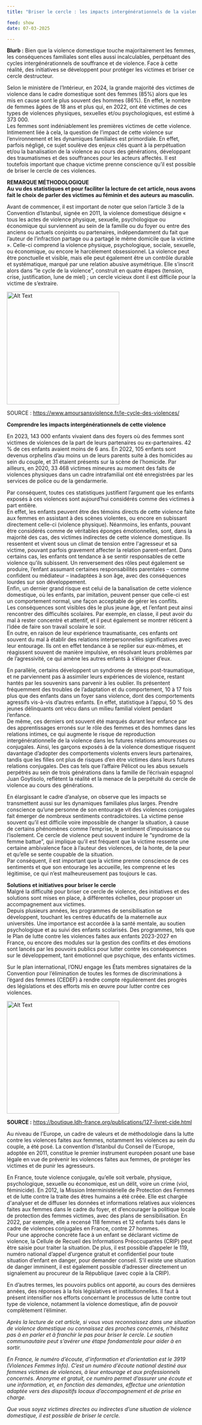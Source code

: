 ```yaml
---
title: "Briser le cercle : les impacts intergénérationnels de la violence domestique by Jimena Vivero Porras"

feed: show
date: 07-03-2025

---
```


**Blurb :** Bien que la violence domestique touche majoritairement les femmes, les conséquences familiales sont elles aussi incalculables, perpétuant des cycles intergénérationnels de souffrance et de violence. Face à cette réalité, des initiatives se développent pour protéger les victimes et briser ce cercle destructeur.

Selon le ministère de l’Intérieur, en 2024, la grande majorité des victimes de violence dans le cadre domestique sont des femmes (85%) alors que les mis en cause sont le plus souvent des hommes (86%). En effet, le nombre de femmes âgées de 18 ans et plus qui, en 2022, ont été victimes de ces types de violences physiques, sexuelles et/ou psychologiques, est estimé à 373 000.  
Les femmes sont indéniablement les premières victimes de cette violence.   
Intimement liée à cela, la question de l’impact de cette violence sur l’environnement et les dynamiques familiales est primordiale. En effet, parfois négligé, ce sujet soulève des enjeux clés quant à la perpétuation et/ou la banalisation de la violence au cours des générations, développant des traumatismes et des souffrances pour les acteurs affectés. Il est toutefois important que chaque victime prenne conscience qu’il est possible de briser le cercle de ces violences.

**REMARQUE MÉTHODOLOGIQUE**  
**Au vu des statistiques et pour faciliter la lecture de cet article, nous avons fait le choix de parler des victimes au féminin et des auteurs au masculin.**

Avant de commencer, il est important de noter que selon l’article 3 de la Convention d’Istanbul, signée en 2011, la violence domestique désigne « tous les actes de violence physique, sexuelle, psychologique ou économique qui surviennent au sein de la famille ou du foyer ou entre des anciens ou actuels conjoints ou partenaires, indépendamment du fait que l’auteur de l’infraction partage ou a partagé le même domicile que la victime ». Celle-ci comprend la violence physique, psychologique, sociale, sexuelle, ou économique, ou encore le harcèlement obsessionnel. La violence peut être ponctuelle et visible, mais elle peut également être un contrôle durable et systématique, marqué par une relation abusive asymétrique. Elle s’inscrit alors dans “le cycle de la violence”, construit en quatre étapes (tension, crise, justification, lune de miel) ; un cercle vicieux dont il est difficile pour la victime de s’extraire. 

<img src="/Users/ezgiyircali/egemen.github.io/assets/img/Screenshot 2025-03-15 at 16.29.49.png" alt="Alt Text" title="Title Here" width="300">

SOURCE : https://www.amoursansviolence.fr/le-cycle-des-violences/

**Comprendre les impacts intergénérationnels de cette violence**


En 2023, 143 000 enfants vivaient dans des foyers où des femmes sont victimes de violences de la part de leurs partenaires ou ex-partenaires. 42 % de ces enfants avaient moins de 6 ans. En 2022, 105 enfants sont devenus orphelins d’au moins un de leurs parents suite à des homicides au sein du couple, et 31 étaient présents sur la scène de l’homicide. Par ailleurs, en 2020, 33 468 victimes mineures au moment des faits de violences physiques dans un cadre intrafamilial ont été enregistrées par les services de police ou de la gendarmerie.

Par conséquent, toutes ces statistiques justifient l’argument que les enfants exposés à ces violences sont aujourd’hui considérés comme des victimes à part entière.  
	En effet, les enfants peuvent être des témoins directs de cette violence faite aux femmes en assistant à des scènes violentes, ou encore en subissant directement celle-ci (violence physique). Néanmoins, les enfants, pouvant être considérés comme de véritables éponges émotionnelles, sont, dans la majorité des cas, des victimes indirectes de cette violence domestique. Ils ressentent et vivent sous un climat de tension entre l'agresseur et sa victime, pouvant parfois gravement affecter la relation parent-enfant. Dans certains cas, les enfants ont tendance à se sentir responsables de cette violence qu’ils subissent. Un renversement des rôles peut également se produire, l’enfant assumant certaines responsabilités parentales – comme confident ou médiateur – inadaptées à son âge, avec des conséquences lourdes sur son développement.  
Enfin, un dernier grand risque est celui de la banalisation de cette violence domestique, où les enfants, par imitation, peuvent penser que celle-ci est un comportement normal, une façon acceptable de gérer les conflits.  
	Les conséquences sont visibles dès le plus jeune âge, et l’enfant peut ainsi rencontrer des difficultés scolaires. Par exemple, en classe, il peut avoir du mal à rester concentré et attentif, et il peut également se montrer réticent à l’idée de faire son travail scolaire le soir.  
En outre, en raison de leur expérience traumatisante, ces enfants ont souvent du mal à établir des relations interpersonnelles significatives avec leur entourage. Ils ont en effet tendance à se replier sur eux-mêmes, et réagissent souvent de manière impulsive, en résolvant leurs problèmes par de l’agressivité, ce qui amène les autres enfants à s’éloigner d’eux.

En parallèle, certains développent un syndrome de stress post-traumatique, et ne parviennent pas à assimiler leurs expériences de violence, restant hantés par les souvenirs sans parvenir à les oublier. Ils présentent fréquemment des troubles de l’adaptation et du comportement, 10 à 17 fois plus que des enfants dans un foyer sans violence, dont des comportements agressifs vis-à-vis d’autres enfants. En effet, statistique à l’appui, 50 % des jeunes délinquants ont vécu dans un milieu familial violent pendant l’enfance.  
De même, ces derniers ont souvent été marqués durant leur enfance par des apprentissages erronés sur le rôle des femmes et des hommes dans les relations intimes, ce qui augmente le risque de reproduction intergénérationnelle de la violence dans les futures relations amoureuses ou conjugales. Ainsi, les garçons exposés à de la violence domestique risquent davantage d’adopter des comportements violents envers leurs partenaires, tandis que les filles ont plus de risques d’en être victimes dans leurs futures relations conjugales. Des cas tels que l’affaire Pélicot ou les abus sexuels perpétrés au sein de trois générations dans la famille de l’écrivain espagnol Juan Goytisolo, reflètent la réalité et la menace de la perpétuité du cercle de violence au cours des générations.

En élargissant le cadre d’analyse, on observe que les impacts se transmettent aussi sur les dynamiques familiales plus larges. Prendre conscience qu’une personne de son entourage vit des violences conjugales fait émerger de nombreux sentiments contradictoires. La victime pense souvent qu’il est difficile voire impossible de changer la situation, à cause de certains phénomènes comme l’emprise, le sentiment d’impuissance ou l’isolement. Ce cercle de violence peut souvent induire le “syndrome de la femme battue”, qui implique qu’il est fréquent que la victime ressente une certaine ambivalence face à l’auteur des violences, de la honte, de la peur et qu’elle se sente coupable de la situation.  
Par conséquent, il est important que la victime prenne conscience de ces sentiments et que son entourage les accueille, les comprenne et les légitimise, ce qui n’est malheureusement pas toujours le cas. 
 
**Solutions et initiatives pour briser le cercle**  
	Malgré la difficulté pour briser ce cercle de violence, des initiatives et des solutions sont mises en place, à différentes échelles, pour proposer un accompagnement  aux victimes.  
	Depuis plusieurs années, les programmes de sensibilisation se développent, touchant les centres éducatifs de la maternelle aux universités. Une importance est accordée à la santé mentale, au soutien psychologique et au suivi des enfants scolarisés. Des programmes, tels que le Plan de lutte contre les violences faites aux enfants 2023-2027 en France, ou encore des modules sur la gestion des conflits et des émotions sont lancés par les pouvoirs publics pour lutter contre les conséquences sur le développement, tant émotionnel que psychique, des enfants victimes.  

Sur le plan international, l’ONU engage les États membres signataires de la Convention pour l’élimination de toutes les formes de discriminations à l’égard des femmes (CEDEF) à rendre compte régulièrement des progrès des législations et des efforts mis en œuvre pour lutter contre ces violences.  

<img src="/Users/ezgiyircali/egemen.github.io/assets/img/livret-cide.jpg.png" alt="Alt Text" title="Title Here" width="300">


**SOURCE :**  https://boutique.ldh-france.org/publications/127-livret-cide.html

Au niveau de l’Europe, un cadre de valeurs et de méthodologie dans la lutte contre les violences faites aux femmes, notamment les violences au sein du couple, a été posé. La convention d’Istanbul du Conseil de l’Europe, adoptée en 2011, constitue le premier instrument européen posant une base légale en vue de prévenir les violences faites aux femmes, de protéger les victimes et de punir les agresseurs.

En France, toute violence conjugale, qu’elle soit verbale, physique, psychologique, sexuelle ou économique, est un délit, voire un crime (viol, féminicide). En 2012, la Mission Interministérielle de Protection des Femmes et de lutte contre la traite des êtres humains a été créée. Elle est chargée d'analyser et de diffuser les données et informations relatives aux violences faites aux femmes dans le cadre du foyer, et d’encourager la politique locale de protection des femmes victimes, avec des plans de sensibilisation. En 2022, par exemple, elle a recensé 118 femmes et 12 enfants tués dans le cadre de violences conjugales en France, contre 27 hommes.  
Pour une approche concrète face à un enfant se déclarant victime de violence, la Cellule de Recueil des Informations Préoccupantes (CRIP) peut être saisie pour traiter la situation. 
De plus, il est possible d’appeler le 119, numéro national d’appel d’urgence gratuit et confidentiel pour toute situation d’enfant en danger, pour demander conseil. S’il existe une situation de danger imminent, il est également possible d’adresser directement un signalement au procureur de la République (avec copie à la CRIP).

En d’autres termes, les pouvoirs publics ont apporté, au cours des dernières années, des réponses à la fois législatives et institutionnelles. Il faut à présent intensifier nos efforts concernant le processus de lutte contre tout type de violence, notamment la violence domestique, afin de pouvoir complètement l’éliminer. 

*Après la lecture de cet article, si vous vous reconnaissez dans une situation de violence domestique ou connaissez des proches concernés, n’hésitez pas à en parler et à franchir le pas pour briser le cercle. Le soutien communautaire peut s’avérer une étape fondamentale pour aider à en sortir.*

*En France, le numéro d’écoute, d’information et d’orientation est le 3919 (Violences Femmes Info). C’est un numéro d’écoute national destiné aux femmes victimes de violences, à leur entourage et aux professionnels concernés. Anonyme et gratuit, ce numéro permet d’assurer une écoute et une information, et, en fonction des demandes, effectue une orientation adaptée vers des dispositifs locaux d’accompagnement et de prise en charge.*

*Que vous soyez victimes directes ou indirectes d’une situation de violence domestique, il est possible de briser le cercle.*
